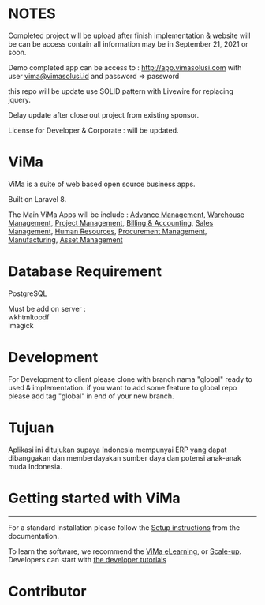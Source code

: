 # NOTES
Completed project will be upload after finish implementation & website will be can be access contain all information may be in September 21, 2021 or soon.

Demo completed app can be access to : http://app.vimasolusi.com with user vima@vimasolusi.id and password => password

this repo will be update use SOLID pattern with Livewire for replacing jquery.

Delay update after close out project from existing sponsor.
 
License for Developer & Corporate : will be updated.

# ViMa
ViMa is a suite of web based open source business apps.

Built on Laravel 8.

The Main ViMa Apps will be include :
<a href="http://vimasolusi.com/page/advance-management">Advance Management</a>,
<a href="http://vimasolusi.com/page/warehouse">Warehouse Management</a>,
<a href="http://vimasolusi.com/page/project-management">Project Management</a>,
<a href="http://vimasolusi.com/page/accounting">Billing &amp; Accounting</a>,
<a href="http://vimasolusi.com/page/sales">Sales Management</a>,
<a href="http://vimasolusi.com/page/employees">Human Resources</a>,
<a href="http://vimasolusi.com/page/proc-management">Procurement Management</a>,
<a href="http://vimasolusi.com/page/manufacturing">Manufacturing</a>,
<a href="http://vimasolusi.com/page/asset-management">Asset Management</a>

# Database Requirement

PostgreSQL

Must be add on server :<br>
wkhtmltopdf<br>
imagick

# Development

For Development to client please clone with branch nama "global" ready to used & implementation. if you want to add some feature to global repo please add tag "global" in end of your new branch.

# Tujuan

Aplikasi ini ditujukan supaya Indonesia mempunyai ERP yang dapat dibanggakan dan memberdayakan sumber daya dan potensi anak-anak muda Indonesia.<br>

# Getting started with ViMa
-------------------------

For a standard installation please follow the <a href="http://vimasolusi.com/documentation/2.1/administration/install.html">Setup instructions</a>
from the documentation.

To learn the software, we recommend the <a href="https://vimasolusi.com/slides">ViMa eLearning</a>, or <a href="https://vimasolusi.com/page/scale-up-business">Scale-up</a>. Developers can start with <a href="https://vimasolusi.com/documentation/2.1/developer/howtos.html">the developer tutorials</a>

# Contributor

